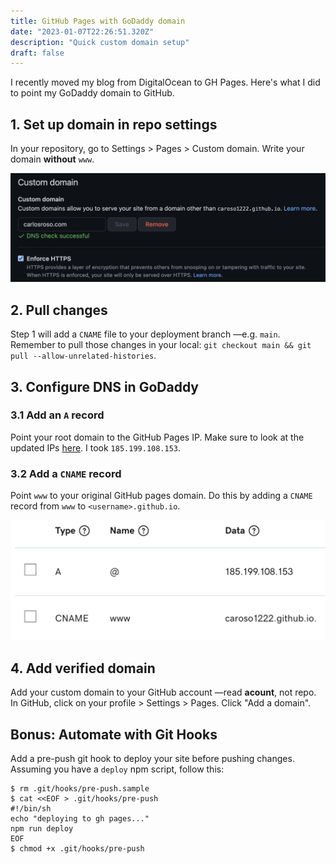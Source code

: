 ```yaml
---
title: GitHub Pages with GoDaddy domain
date: "2023-01-07T22:26:51.320Z"
description: "Quick custom domain setup"
draft: false
---
```


I recently moved my blog from DigitalOcean to GH Pages. Here's what I did to point my GoDaddy domain to GitHub.

## 1. Set up domain in repo settings

In your repository, go to Settings > Pages > Custom domain. Write your domain **without** `www`. 

![github-screenshot](gh-domain.png)

## 2. Pull changes

Step 1 will add a `CNAME` file to your deployment branch —e.g. `main`. Remember to pull those changes in your local: `git checkout main && git pull --allow-unrelated-histories`.

## 3. Configure DNS in GoDaddy

### 3.1 Add an `A` record

Point your root domain to the GitHub Pages IP. Make sure to look at the updated IPs [here](https://docs.github.com/en/pages/configuring-a-custom-domain-for-your-github-pages-site/managing-a-custom-domain-for-your-github-pages-site). I took `185.199.108.153`.

### 3.2 Add a `CNAME` record

Point `www` to your original GitHub pages domain. Do this by adding a `CNAME` record from `www` to `<username>.github.io`.

![godaddy-dns](godaddy-dns.png)

## 4. Add verified domain

Add your custom domain to your GitHub account —read **acount**, not repo. In GitHub, click on your profile > Settings > Pages. Click "Add a domain".

<div class="divider"> </div>

## Bonus: Automate with Git Hooks

Add a pre-push git hook to deploy your site before pushing changes. Assuming you have a `deploy` npm script, follow this:

```
$ rm .git/hooks/pre-push.sample
$ cat <<EOF > .git/hooks/pre-push
#!/bin/sh
echo "deploying to gh pages..."
npm run deploy
EOF
$ chmod +x .git/hooks/pre-push
```

